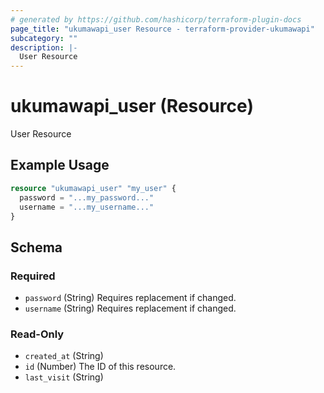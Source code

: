 ```yaml
---
# generated by https://github.com/hashicorp/terraform-plugin-docs
page_title: "ukumawapi_user Resource - terraform-provider-ukumawapi"
subcategory: ""
description: |-
  User Resource
---
```


# ukumawapi_user (Resource)

User Resource

## Example Usage

```terraform
resource "ukumawapi_user" "my_user" {
  password = "...my_password..."
  username = "...my_username..."
}
```

<!-- schema generated by tfplugindocs -->
## Schema

### Required

- `password` (String) Requires replacement if changed.
- `username` (String) Requires replacement if changed.

### Read-Only

- `created_at` (String)
- `id` (Number) The ID of this resource.
- `last_visit` (String)

